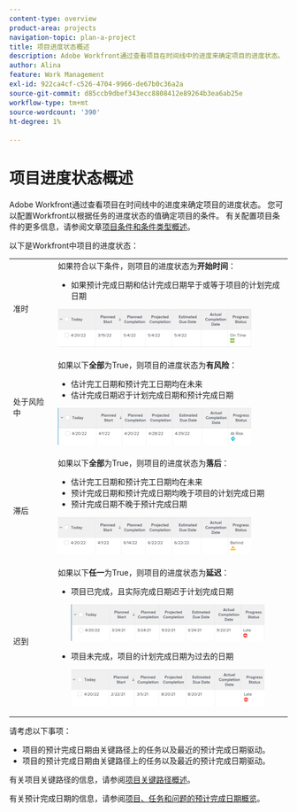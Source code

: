 ```yaml
---
content-type: overview
product-area: projects
navigation-topic: plan-a-project
title: 项目进度状态概述
description: Adobe Workfront通过查看项目在时间线中的进度来确定项目的进度状态。 您可以配置Workfront以根据任务的进度状态的值确定项目的条件。 请参阅本文以了解有关项目进度状态的更多信息。
author: Alina
feature: Work Management
exl-id: 922ca4cf-c526-4704-9966-de67b0c36a2a
source-git-commit: d85ccb9dbef343ecc8808412e89264b3ea6ab25e
workflow-type: tm+mt
source-wordcount: '390'
ht-degree: 1%

---
```


# 项目进度状态概述

<!--Audited: 12/2023-->

Adobe Workfront通过查看项目在时间线中的进度来确定项目的进度状态。 您可以配置Workfront以根据任务的进度状态的值确定项目的条件。 有关配置项目条件的更多信息，请参阅文章[项目条件和条件类型概述](../../../manage-work/projects/manage-projects/project-condition-and-condition-type.md)。

以下是Workfront中项目的进度状态：

<table style="table-layout:auto"> 
 <col> 
 <col> 
 <tbody> 
  <tr> 
   <td>准时</td> 
   <td> 如果符合以下条件，则项目的进度状态为<strong>开始时间</strong>：<ul><li>如果预计完成日期和估计完成日期早于或等于项目的计划完成日期</li></ul> <p> <img src="assets/project-on-time-progress-status-350x69.png" style="width: 350;height: 69;"> </p> </td> 
  </tr> 
  <tr> 
   <td>处于风险中</td> 
   <td> 如果以下<strong>全部</strong>为True，则项目的进度状态为<strong>有风险</strong>：<ul><li>估计完工日期和预计完工日期均在未来</li><li> 估计完成日期迟于计划完成日期和预计完成日期 </li></ul><p> <img src="assets/project-at-risk-progress-status-350x67.png" style="width: 350;height: 67;"> </p> </td> 
  </tr> 
  <tr> 
   <td>滞后</td> 
   <td> 如果以下<strong>全部</strong>为True，则项目的进度状态为<strong>落后</strong>：<ul><li>估计完工日期和预计完工日期均在未来</li><li> 预计完成日期和预计完成日期均晚于项目的计划完成日期</li><li> 预计完成日期不晚于预计完成日期</li></ul> <p> <img src="assets/project-behind-progress-status-350x67.png" style="width: 350;height: 67;"> </p> </td> 
  </tr> 
  <tr> 
   <td>迟到</td> 
   <td> 
     如果以下<strong>任一</strong>为True，则项目的进度状态为<strong>延迟</strong>：<ul><li>项目已完成，且实际完成日期迟于计划完成日期 <p> <img src="assets/project-late-progress-status-350x66.png" style="width: 350;height: 66;"> </p> </li> 
     <li> <p>项目未完成，项目的计划完成日期为过去的日期 <p> <img src="assets/project-late-progress-status-incomplete-status-350x66.png" style="width: 350;height: 66;"> </p> </li> 
    </ul> </td> 
  </tr> 
 </tbody> 
</table>

请考虑以下事项：

* 项目的预计完成日期由关键路径上的任务以及最近的预计完成日期驱动。
* 项目的预计完成日期由关键路径上的任务以及最近的预计完成日期驱动。

有关项目关键路径的信息，请参阅[项目关键路径概述](../../../manage-work/tasks/manage-tasks/critical-path.md)。

有关预计完成日期的信息，请参阅[项目、任务和问题的预计完成日期概览](../../../manage-work/projects/planning-a-project/project-projected-completion-date.md)。
